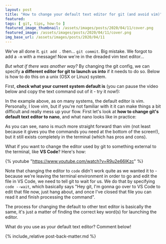 ```yaml
---
layout: post
title: "How to change your default text editor for git (and avoid vim)"
featured:
tags: [ git, tips, how-to ]
featured_image_thumbnail: /assets/images/posts/2020/04/11/cover.png
featured_image: /assets/images/posts/2020/04/11/cover.png
img_base_url: /assets/images/posts/2020/04/11
---
```


We've all done it. `git add .` then... `git commit`. Big mistake. We forgot to add a `-m` with a message! Now we're in the dreaded vim text editor...

<script id="asciicast-318599" src="https://asciinema.org/a/318599.js" async></script>

_But what if there was another way?_ By changing the git config, we can specify **a different editor for git to launch us into** if it needs to do so. Below is how to do this on a unix (OSX or Linux) system.

First, **check what your current system default is** (you can pause the video below and copy the text command out of it - try it now!):

<script id="asciicast-318597" src="https://asciinema.org/a/318597.js" async></script>

In the example above, as on many systems, the default editor is vim. Personally, I love vim, but if you're not familiar with it it can make things a bit difficult and really mess up your flow. First let's look at **how to change git's default text editor to nano**, and what nano looks like in practice:

<script id="asciicast-318600" src="https://asciinema.org/a/318600.js" async></script>

As you can see, nano is much more straight forward than vim (not least because it gives you the commands you need at the bottom of the screen!), but it still exists completely in the terminal (which has pros and cons).

What if you want to change the editor used by git to something external to the terminal, like **VS Code**? Here's how:

{% youtube "https://www.youtube.com/watch?v=R9u2e66IKzc" %}

Note that changing the editor to `code` didn't work quite as we wanted it to - because we're leaving the terminal environment in order to go and edit the file in VS Code, we need to tell git to wait for us. We do that by specifying `code --wait`, which basically says "Hey git, I'm gonna go over to VS Code to edit that file now, just hang about, and once I've closed that file you can read it and finish processing the command".

The process for changing the default to other text editor is basically the same, it's just a matter of finding the correct key word(s) for launching the editor.

What do you use as your default text editor? Comment below!

{% include_relative post-back-matter.md %}